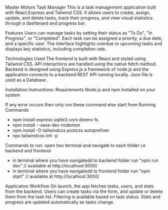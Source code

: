 Master Motors Task Manager
This is a task management application built with React,Express and Tailwind CSS. It allows users to create, assign, update, and delete tasks, track their progress, and view visual statistics through a dashboard and progress bar.

Features
Users can manage tasks by setting their status as "To Do", "In Progress", or "Completed". Each task can be assigned a priority, a due date, and a specific user. The interface highlights overdue or upcoming tasks and displays key statistics, including completion rate.

Technologies Used
The frontend is built with React and styled using Tailwind CSS. API interactions are handled using the native fetch method. Backend is designed using Express.js a framework of node.js and the application connects to a backend REST API running locally. Json file is used as a Database .

Installation Instructions:
Requirements
Node.js and npm installed on your system


If any error occurs then only run these command else start from Running Commands
- npm install express sqlite3 cors dotenv fs
- npm install --save-dev nodemon
- npm install -D tailwindcss postcss autoprefixer
- npx tailwindcss init -p

Commands to run:
open two terminal and navigate to each folder i;e backend and frontend
- in terminal where you have navigatedd to backend folder run "npm run dev" // available at http://localhost:5000/
- in terminal where you have navigatedd to frontend folder run "npm start" // available at http://localhost:3000/

Application Workflow
On launch, the app fetches tasks, users, and stats from the backend. Users can create tasks via the form, and update or delete them from the task list. Filtering is available based on task status. Stats and progress are updated automatically as tasks change.